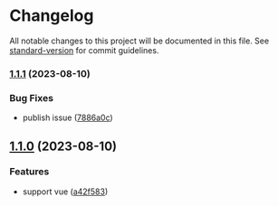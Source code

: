 # Changelog

All notable changes to this project will be documented in this file. See [standard-version](https://github.com/conventional-changelog/standard-version) for commit guidelines.

### [1.1.1](https://github.com/AngusFu/vite-plugin-react-qiankun/compare/v1.1.0...v1.1.1) (2023-08-10)


### Bug Fixes

* publish issue ([7886a0c](https://github.com/AngusFu/vite-plugin-react-qiankun/commit/7886a0c7cfcb9d4496d53bafa393ec6d63ed2013))

## [1.1.0](https://github.com/AngusFu/vite-plugin-react-qiankun/compare/v1.0.5...v1.1.0) (2023-08-10)


### Features

* support vue ([a42f583](https://github.com/AngusFu/vite-plugin-react-qiankun/commit/a42f5839a608aa18df222bedbc687fd5204f2b09))
